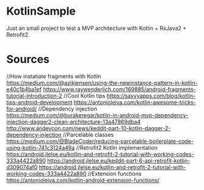 # KotlinSample
Just an small project to test a MVP architecture with Kotlin + RxJava2 + Retrofit2.

# Sources

//How instatiate fragments with Kotlin
https://medium.com/@azjkjensen/using-the-newinstance-pattern-in-kotlin-e40c1b4ba1ef
https://www.raywenderlich.com/169885/android-fragments-tutorial-introduction-2
//Cool Kotlin tips
https://savvyapps.com/blog/kotlin-tips-android-development
https://antonioleiva.com/kotlin-awesome-tricks-for-android/
//Dependency injection
https://medium.com/@burakeregar/kotlin-in-android-mvp-dependency-injection-dagger2-clean-architecture-13a47869dba4
http://www.andevcon.com/news/keddit-part-10-kotlin-dagger-2-dependency-injection
//Parcelable classes
https://medium.com/@BladeCoder/reducing-parcelable-boilerplate-code-using-kotlin-741c3124a49a
//Retrofit2 Kotlin implementation
https://android.jlelse.eu/kotlin-and-retrofit-2-tutorial-with-working-codes-333a4422a890
https://android.jlelse.eu/keddit-part-6-api-retrofit-kotlin-d309074af0
https://android.jlelse.eu/kotlin-and-retrofit-2-tutorial-with-working-codes-333a4422a890
//Extension functions
https://antonioleiva.com/kotlin-android-extension-functions/

